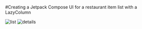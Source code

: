 #Creating a Jetpack Compose UI for a restaurant item list with a LazyColumn

![list](https://github.com/user-attachments/assets/27a640f6-fda0-4d66-b850-b5cecdf6273b)
![details](https://github.com/user-attachments/assets/b6630c0e-8907-46c0-a94e-b6743afcb2d6)
